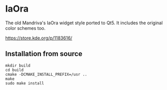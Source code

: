 IaOra
====================

The old Mandriva's IaOra widget style ported to Qt5. It includes the original color schemes too. 

https://store.kde.org/p/1183616/

Installation from source
------------------------

    mkdir build
    cd build
    cmake -DCMAKE_INSTALL_PREFIX=/usr ..
    make
    sudo make install
    
